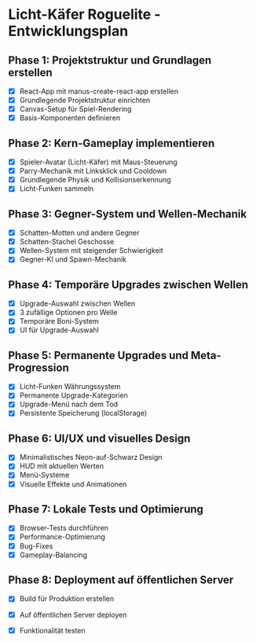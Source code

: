 # Licht-Käfer Roguelite - Entwicklungsplan

## Phase 1: Projektstruktur und Grundlagen erstellen
- [x] React-App mit manus-create-react-app erstellen
- [x] Grundlegende Projektstruktur einrichten
- [x] Canvas-Setup für Spiel-Rendering
- [x] Basis-Komponenten definieren

## Phase 2: Kern-Gameplay implementieren
- [x] Spieler-Avatar (Licht-Käfer) mit Maus-Steuerung
- [x] Parry-Mechanik mit Linksklick und Cooldown
- [x] Grundlegende Physik und Kollisionserkennung
- [x] Licht-Funken sammeln

## Phase 3: Gegner-System und Wellen-Mechanik
- [x] Schatten-Motten und andere Gegner
- [x] Schatten-Stachel Geschosse
- [x] Wellen-System mit steigender Schwierigkeit
- [x] Gegner-KI und Spawn-Mechanik

## Phase 4: Temporäre Upgrades zwischen Wellen
- [x] Upgrade-Auswahl zwischen Wellen
- [x] 3 zufällige Optionen pro Welle
- [x] Temporäre Boni-System
- [x] UI für Upgrade-Auswahl

## Phase 5: Permanente Upgrades und Meta-Progression
- [x] Licht-Funken Währungssystem
- [x] Permanente Upgrade-Kategorien
- [x] Upgrade-Menü nach dem Tod
- [x] Persistente Speicherung (localStorage)

## Phase 6: UI/UX und visuelles Design
- [x] Minimalistisches Neon-auf-Schwarz Design
- [x] HUD mit aktuellen Werten
- [x] Menü-Systeme
- [x] Visuelle Effekte und Animationen

## Phase 7: Lokale Tests und Optimierung
- [x] Browser-Tests durchführen
- [x] Performance-Optimierung
- [x] Bug-Fixes
- [x] Gameplay-Balancing

## Phase 8: Deployment auf öffentlichen Server
- [x] Build für Produktion erstellen
- [x] Auf öffentlichen Server deployen
- [x] Funktionalität testen

